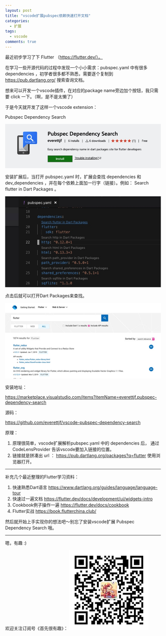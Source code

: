 ```yaml
---
layout: post
title: "vscode扩展pubspec依赖快速打开文档"
categories:
  - 扩展
tags:
  - vscode
comments: true
---
```



最近初步学习了下 Flutter （https://flutter.dev/）。


在学习一些开源代码的过程中发现一个小小需求：pubspec.yaml 中有很多 dependencies ，初学者很多都不熟悉，需要逐个复制到 https://pub.dartlang.org/ 搜索查询文档。


想来可以开发一个vscode插件，在对应的package name旁边加个按钮，我只需要 click 一下。（啊，是不是太懒了）

<!-- more -->


于是今天就开发了这样一个vscode extension：

Pubspec Dependency Search

![](/media/15528243123320.jpg)


安装扩展后，当打开 pubspec.yaml 时，扩展会查找 dependencies 和 dev_dependencies ，并在每个依赖上面加一行字（链接）。例如： Search flutter in Dart Packages 。

![](/media/15528243493141.jpg)

点击后就可以打开Dart Packages来查找。

![](/media/15528243710418.jpg)


安装地址：

<https://marketplace.visualstudio.com/items?itemName=everettjf.pubspec-dependency-search>

源码：

<https://github.com/everettjf/vscode-pubspec-dependency-search>


原理：

1. 原理很简单，vscode扩展解析pubspec.yaml 中的 dependencies 后， 通过 CodeLensProvider 告诉vscode要加入链接的位置。
2. 链接就是拼凑出 url ： https://pub.dartlang.org/packages?q=flutter 使用浏览器打开。



---



补充几个最近整理的Flutter学习资料：



1. 快速熟悉Dart语言 https://www.dartlang.org/guides/language/language-tour 
2. 快速过一遍文档 https://flutter.dev/docs/development/ui/widgets-intro
3. Cookbook例子操作一遍 https://flutter.dev/docs/cookbook
4. Flutter实战 https://book.flutterchina.club/



然后就开始上手实现你的想法吧～别忘了安装vscode扩展 Pubspec Dependency Search 哦。



---


嗯，有趣 :)

欢迎关注订阅号《首先很有趣》：
![](/images/fun.jpg)




